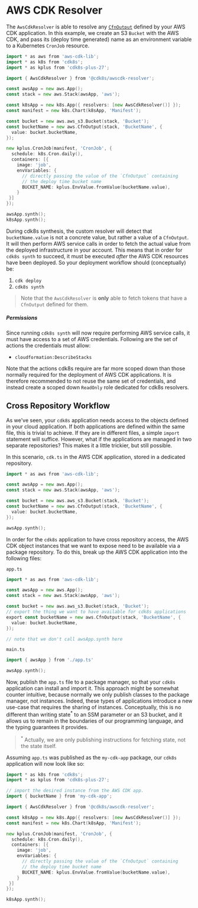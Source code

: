 # AWS CDK Resolver

The `AwsCdkResolver` is able to resolve any [`CfnOutput`](https://docs.aws.amazon.com/cdk/api/v2/docs/aws-cdk-lib.CfnOutput.html)
defined by your AWS CDK application. In this example, we create an S3 `Bucket` with the AWS CDK, and pass its (deploy time generated)
name as an environment variable to a Kubernetes `CronJob` resource.

```go
import * as aws from 'aws-cdk-lib';
import * as k8s from 'cdk8s';
import * as kplus from 'cdk8s-plus-27';

import { AwsCdkResolver } from '@cdk8s/awscdk-resolver';

const awsApp = new aws.App();
const stack = new aws.Stack(awsApp, 'aws');

const k8sApp = new k8s.App({ resolvers: [new AwsCdkResolver()] });
const manifest = new k8s.Chart(k8sApp, 'Manifest');

const bucket = new aws.aws_s3.Bucket(stack, 'Bucket');
const bucketName = new aws.CfnOutput(stack, 'BucketName', {
  value: bucket.bucketName,
});

new kplus.CronJob(manifest, 'CronJob', {
  schedule: k8s.Cron.daily(),
  containers: [{
    image: 'job',
    envVariables: {
      // directly passing the value of the `CfnOutput` containing
      // the deploy time bucket name
      BUCKET_NAME: kplus.EnvValue.fromValue(bucketName.value),
    }
 }]
});

awsApp.synth();
k8sApp.synth();
```

During cdk8s synthesis, the custom resolver will detect that `bucketName.value` is not a concrete value,
but rather a value of a `CfnOutput`. It will then perform AWS service calls in order to fetch the
actual value from the deployed infrastructure in your account. This means that in order
for `cdk8s synth` to succeed, it must be executed *after* the AWS CDK resources
have been deployed. So your deployment workflow should (conceptually) be:

1. `cdk deploy`
2. `cdk8s synth`

> Note that the `AwsCdkResolver` is **only** able to fetch tokens that have a `CfnOutput` defined for them.

##### Permissions

Since running `cdk8s synth` will now require performing AWS service calls, it must have access
to a set of AWS credentials. Following are the set of actions the credentials must allow:

* `cloudformation:DescribeStacks`

Note that the actions cdk8s require are far more scoped down than those normally required for the
deployment of AWS CDK applications. It is therefore recommended to not reuse the same set of credentials,
and instead create a scoped down `ReadOnly` role dedicated for cdk8s resolvers.

## Cross Repository Workflow

As we've seen, your `cdk8s` application needs access to the objects defined in your cloud application. If both applications
are defined within the same file, this is trivial to achieve. If they are in different files, a simple `import` statement will suffice.
However, what if the applications are managed in two separate repositories? This makes it a little trickier, but still possible.

In this scenario, `cdk.ts` in the AWS CDK application, stored in a dedicated repository.

```go
import * as aws from 'aws-cdk-lib';

const awsApp = new aws.App();
const stack = new aws.Stack(awsApp, 'aws');

const bucket = new aws.aws_s3.Bucket(stack, 'Bucket');
const bucketName = new aws.CfnOutput(stack, 'BucketName', {
  value: bucket.bucketName,
});

awsApp.synth();
```

In order for the `cdk8s` application to have cross repository access, the AWS CDK object instances that we want to expose need to be available
via a package repository. To do this, break up the AWS CDK application into the following files:

`app.ts`

```go
import * as aws from 'aws-cdk-lib';

const awsApp = new aws.App();
const stack = new aws.Stack(awsApp, 'aws');

const bucket = new aws.aws_s3.Bucket(stack, 'Bucket');
// export the thing we want to have available for cdk8s applications
export const bucketName = new aws.CfnOutput(stack, 'BucketName', {
  value: bucket.bucketName,
});

// note that we don't call awsApp.synth here
```

`main.ts`

```go
import { awsApp } from './app.ts'

awsApp.synth();
```

Now, publish the `app.ts` file to a package manager, so that your `cdk8s` application can install and import it.
This approach might be somewhat counter intuitive, because normally we only publish classes to the package manager,
not instances. Indeed, these types of applications introduce a new use-case that requires the sharing of instances.
Conceptually, this is no different than writing state<sup>*</sup> to an SSM parameter or an S3 bucket, and it allows us to remain
in the boundaries of our programming language, and the typing guarantees it provides.

> <sup>*</sup> Actually, we are only publishing instructions for fetching state, not the state itself.

Assuming `app.ts` was published as the `my-cdk-app` package, our `cdk8s` application will now look like so:

```go
import * as k8s from 'cdk8s';
import * as kplus from 'cdk8s-plus-27';

// import the desired instance from the AWS CDK app.
import { bucketName } from 'my-cdk-app';

import { AwsCdkResolver } from '@cdk8s/awscdk-resolver';

const k8sApp = new k8s.App({ resolvers: [new AwsCdkResolver()] });
const manifest = new k8s.Chart(k8sApp, 'Manifest');

new kplus.CronJob(manifest, 'CronJob', {
  schedule: k8s.Cron.daily(),
  containers: [{
    image: 'job',
    envVariables: {
      // directly passing the value of the `CfnOutput` containing
      // the deploy time bucket name
      BUCKET_NAME: kplus.EnvValue.fromValue(bucketName.value),
    }
 }]
});

k8sApp.synth();
```
